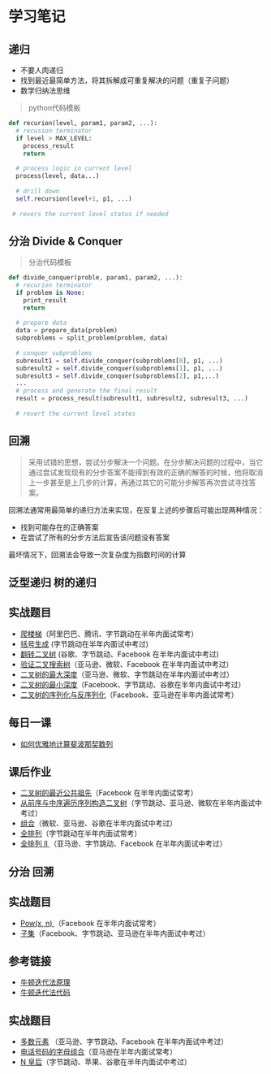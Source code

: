 # 学习笔记



## 递归

- 不要人肉递归
- 找到最近最简单方法，将其拆解成可重复解决的问题（重复子问题）
- 数学归纳法思维

> python代码模板

```python
def recurion(level, param1, param2, ...):
  # recusion terminator
  if level > MAX_LEVEL:
    process_result
    return
  
  # process logic in current level
  process(level, data...)
  
  # drill down
  self.recursion(level+1, p1, ...)
  
 # revers the current level status if needed
```



## 分治 Divide & Conquer

> 分治代码模板

```python
def divide_conquer(proble, param1, param2, ...):
  # recurion terminator
  if problem is None:
    print_result
    return
  
  # prepare data
  data = prepare_data(problem)
  subproblems = split_problem(problem, data)
  
  # conquer subproblems 
  subresult1 = self.divide_conquer(subproblems[0], p1, ...)
  subresult2 = self.divide_conquer(subproblems[1], p1, ...)
  subresult3 = self.divide_conquer(subproblems[2], p1,...)
  ...
  # process and generate the final result
  result = process_result(subresult1, subresult2, subresult3, ...)
  
  # revert the current level states
```



## 回溯

>采用试错的思想，尝试分步解决一个问题。在分步解决问题的过程中，当它通过尝试发现现有的分步答案不能得到有效的正确的解答的时候，他将取消上一步甚至是上几步的计算，再通过其它的可能分步解答再次尝试寻找答案。

回溯法通常用最简单的递归方法来实现，在反复上述的步骤后可能出现两种情况：

- 找到可能存在的正确答案
- 在尝试了所有的分步方法后宣告该问题没有答案

最坏情况下，回溯法会导致一次复杂度为指数时间的计算



## 泛型递归 树的递归

## 实战题目

- [爬楼梯](https://leetcode-cn.com/problems/climbing-stairs/)（阿里巴巴、腾讯、字节跳动在半年内面试常考）
- [括号生成](https://leetcode-cn.com/problems/generate-parentheses/) (字节跳动在半年内面试中考过)
- [翻转二叉树](https://leetcode-cn.com/problems/invert-binary-tree/description/) (谷歌、字节跳动、Facebook 在半年内面试中考过)
- [验证二叉搜索树](https://leetcode-cn.com/problems/validate-binary-search-tree)（亚马逊、微软、Facebook 在半年内面试中考过）
- [二叉树的最大深度](https://leetcode-cn.com/problems/maximum-depth-of-binary-tree)（亚马逊、微软、字节跳动在半年内面试中考过）
- [二叉树的最小深度](https://leetcode-cn.com/problems/minimum-depth-of-binary-tree)（Facebook、字节跳动、谷歌在半年内面试中考过）
- [二叉树的序列化与反序列化](https://leetcode-cn.com/problems/serialize-and-deserialize-binary-tree/)（Facebook、亚马逊在半年内面试常考）

## 每日一课

- [如何优雅地计算斐波那契数列](https://time.geekbang.org/dailylesson/detail/100028406)

## 课后作业

- [二叉树的最近公共祖先](https://leetcode-cn.com/problems/lowest-common-ancestor-of-a-binary-tree/)（Facebook 在半年内面试常考）
- [从前序与中序遍历序列构造二叉树](https://leetcode-cn.com/problems/construct-binary-tree-from-preorder-and-inorder-traversal)（字节跳动、亚马逊、微软在半年内面试中考过）
- [组合](https://leetcode-cn.com/problems/combinations/)（微软、亚马逊、谷歌在半年内面试中考过）
- [全排列](https://leetcode-cn.com/problems/permutations/)（字节跳动在半年内面试常考）
- [全排列 II ](https://leetcode-cn.com/problems/permutations-ii/)（亚马逊、字节跳动、Facebook 在半年内面试中考过）

## 分治 回溯

## 实战题目

- [Pow(x, n) ](https://leetcode-cn.com/problems/powx-n/)（Facebook 在半年内面试常考）
- [子集](https://leetcode-cn.com/problems/subsets/)（Facebook、字节跳动、亚马逊在半年内面试中考过）

## 参考链接

- [牛顿迭代法原理](http://www.matrix67.com/blog/archives/361)
- [牛顿迭代法代码](http://www.voidcn.com/article/p-eudisdmk-zm.html)

## 实战题目

- [多数元素](https://leetcode-cn.com/problems/majority-element/description/) （亚马逊、字节跳动、Facebook 在半年内面试中考过）
- [电话号码的字母组合](https://leetcode-cn.com/problems/letter-combinations-of-a-phone-number/)（亚马逊在半年内面试常考）
- [N 皇后](https://leetcode-cn.com/problems/n-queens/)（字节跳动、苹果、谷歌在半年内面试中考过）

